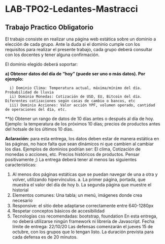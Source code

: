 # LAB-TPO2-Ledantes-Mastracci
## Trabajo Practico Obligatorio

El trabajo consiste en realizar una página web estática sobre un dominio a elección de cada grupo. Ante la duda si el dominio cumple con los requisitos para realizar el presente trabajo, cada grupo deberá consultar con los docentes y tener alguna confirmación.

El dominio elegido deberá soportar:

**a) Obtener datos del día de “hoy” (puede ser uno o más datos). Por ejemplo:**

      i) Dominio Clima: Temperatura actual, máxima/mínimo del día. Probabilidad de lluvia
      ii) Dominio Monedas: Cotización de USD, EU, Bitcoin del día. Diferentes cotizaciones según casas de cambio o bancos, etc
      iii) Dominio Acciones: Valor acción YPF, volumen operado, cantidad de operaciones del día, etc.

**b) Obtener un rango de datos de 10 días antes o después al día de hoy. Ejemplo: la temperatura de los próximos 10 días; precios de productos antes del hotsale de los últimos 10 días. 

**Aclaración:** para esta entrega, los datos deben estar de manera estática en las páginas, no hace falta que sean dinámicos ni que cambien al cambiar los días.
Ejemplos de dominios podrían ser: El clima, Cotización de monedas o acciones, etc. Precios históricos de productos. Pensar positivamente ;) La entrega deberá tener al menos las siguientes características:

1. Al menos dos páginas estáticas que se puedan navegar de una a otra y volver, utilizando hipervínculos.
a. La primer página, portada, que muestra el valor del día de hoy
b. La segunda página que muestre el historial
2. Elementos comunes: Una tabla; un menú, imágenes donde crea necesario
3. Responsive: el sitio debe adaptarse correctamente entre 640-1280px
4. Respetar conceptos básicos de accesibilidad
5. Tecnologías css recomendadas: bootstrap, foundation
En esta entrega, no deberá utilizarse ningún framework ni librería de Javascript. Fecha límite de entrega: 22/10/20
Las defensas comenzarán el jueves 15 de octubre, con los grupos que lo tengan listo. La duración prevista para cada defensa es de 20 minutos.

